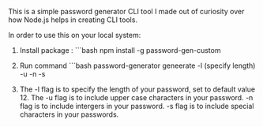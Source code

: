 This is a simple password generator CLI tool I made out of curiosity over how Node.js helps in creating CLI tools.

In order to use this on your local system:

1. Install package : ```bash npm install -g password-gen-custom

2. Run command ```bash password-generator geneerate -l (specify length) -u -n -s

3. The -l flag is to specify the length of your password, set to default value 12.
   The -u flag is to include upper case characters in your password.
   -n flag is to include intergers in your password.
   -s flag is to include special characters in your passwords.
